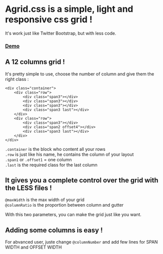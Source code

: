 # Agrid.css is a simple, light and responsive css grid !

It's work just like Twitter Bootstrap, but with less code. 

### [Demo](http://www.yago-art.ch/agrid/)

## A 12 columns grid !

It's pretty simple to use, choose the number of column and give them the right class :

```
<div class="container">
    <div class="row">
        <div class="span3"></div>
        <div class="span3"></div>
        <div class="span3"></div>
        <div class="span3 last"></div>
    </div>
    <div class="row">
        <div class="span3"></div>
        <div class="span2 offset4"></div>
        <div class="span3 last"></div>
    </div>
</div>
```

```.container``` is the block who content all your rows<br />
```.row``` is just like his name, he contains the column of your layout<br />
```.span1``` or ```.offset1``` = one column <br />
```.last``` is the required class for the last column

## It gives you a complete control over the grid with the LESS files !

```@maxWidth``` is the max width of your grid<br />
```@columnRatio``` is the proportion between column and gutter

With this two parameters, you can make the grid just like you want.


## Adding some columns is easy !
For abvanced user, juste change ```@columnNumber``` and add few lines for SPAN WIDTH and OFFSET WIDTH
